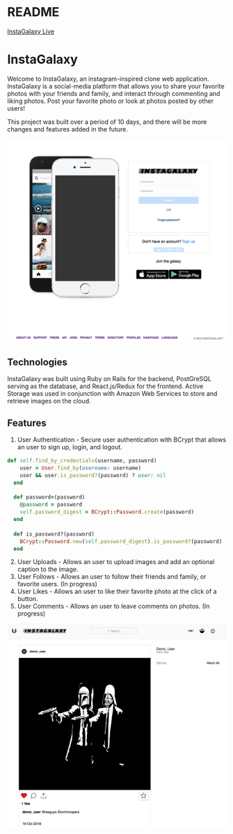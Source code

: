 # README

[InstaGalaxy Live](https://instagalaxy.herokuapp.com/#/)

# InstaGalaxy

Welcome to InstaGalaxy, an instagram-inspired clone web application. InstaGalaxy is a social-media platform that allows you to share your favorite photos with your friends and family, and interact through commenting and liking photos. Post your favorite photo or look at photos posted by other users!

This project was built over a period of 10 days, and there will be more changes and features added in the future.

![homepage](https://github.com/hchu315/instaGalaxy/blob/master/app/assets/images/instagalaxy%20homepage.png)


## Technologies

InstaGalaxy was built using Ruby on Rails for the backend, PostGreSQL serving as the database, and React.js/Redux for the frontend. Active Storage was used in conjunction with Amazon Web Services to store and retrieve images on the cloud.

## Features

1) User Authentication - Secure user authentication with BCrypt that allows an user to sign up, login, and logout.

```ruby
def self.find_by_credentials(username, password)
    user = User.find_by(username: username)
    user && user.is_password?(password) ? user: nil
  end

  def password=(password)
    @password = password
    self.password_digest = BCrypt::Password.create(password)
  end

  def is_password?(password)
    BCrypt::Password.new(self.password_digest).is_password?(password)
  end
 ```

2) User Uploads - Allows an user to upload images and add an optional caption to the image.
3) User Follows - Allows an user to follow their friends and family, or favorite users. (In progress)
4) User Likes - Allows an user to like their favorite photo at the click of a button.
5) User Comments - Allows an user to leave comments on photos. (In progress)

![feed-page](https://github.com/hchu315/instaGalaxy/blob/master/app/assets/images/Screen%20Shot%202018-11-18%20at%2010.54.03%20PM.png)
